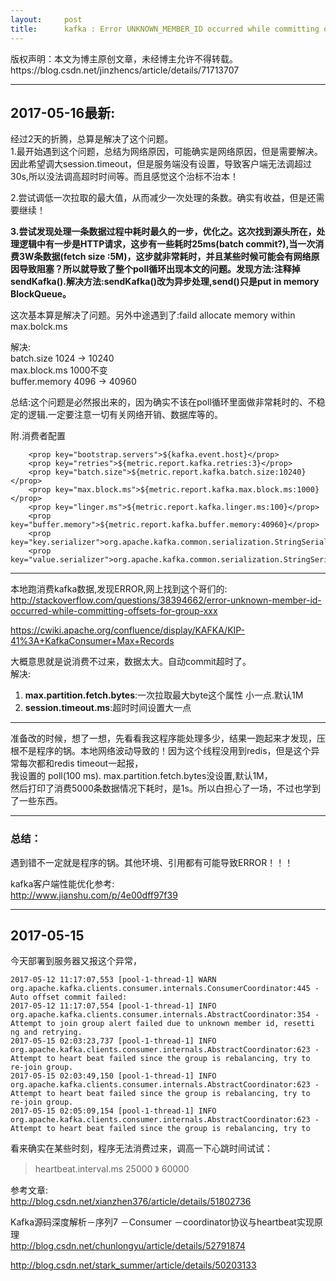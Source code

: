 ```yaml
---
layout:     post
title:      kafka : Error UNKNOWN_MEMBER_ID occurred while committing offsets for group alert
---
```

<div id="article_content" class="article_content clearfix csdn-tracking-statistics" data-pid="blog" data-mod="popu_307" data-dsm="post">
								<div class="article-copyright">
					版权声明：本文为博主原创文章，未经博主允许不得转载。					https://blog.csdn.net/jinzhencs/article/details/71713707				</div>
								            <div id="content_views" class="markdown_views prism-atom-one-dark">
							<!-- flowchart 箭头图标 勿删 -->
							<svg xmlns="http://www.w3.org/2000/svg" style="display: none;"><path stroke-linecap="round" d="M5,0 0,2.5 5,5z" id="raphael-marker-block" style="-webkit-tap-highlight-color: rgba(0, 0, 0, 0);"></path></svg>
							<hr>

<h2 id="2017-05-16最新">2017-05-16最新:</h2>

<p>经过2天的折腾，总算是解决了这个问题。 <br>
1.最开始遇到这个问题，总结为网络原因，可能确实是网络原因，但是需要解决。因此希望调大session.timeout，但是服务端没有设置，导致客户端无法调超过30s,所以没法调高超时时间等。而且感觉这个治标不治本！</p>

<p>2.尝试调低一次拉取的最大值，从而减少一次处理的条数。确实有收益，但是还需要继续！</p>

<p><strong>3.尝试发现处理一条数据过程中耗时最久的一步，优化之。这次找到源头所在，处理逻辑中有一步是HTTP请求，这步有一些耗时25ms(batch commit?),当一次消费3W条数据(fetch size :5M)，这步就非常耗时，并且某些时候可能会有网络原因导致阻塞？所以就导致了整个poll循环出现本文的问题。发现方法:注释掉sendKafka().解决方法:sendKafka()改为异步处理,send()只是put in memory BlockQueue。</strong></p>

<p>这次基本算是解决了问题。另外中途遇到了:faild allocate memory within max.bolck.ms</p>

<p>解决: <br>
batch.size 1024 -&gt; 10240 <br>
max.block.ms 1000不变 <br>
buffer.memory 4096 -&gt; 40960</p>

<p>总结:这个问题是必然报出来的，因为确实不该在poll循环里面做非常耗时的、不稳定的逻辑.一定要注意一切有关网络开销、数据库等的。</p>

<p>附.消费者配置</p>

<pre class="prettyprint"><code class=" hljs avrasm">    &lt;prop key=<span class="hljs-string">"bootstrap.servers"</span>&gt;${kafka<span class="hljs-preprocessor">.event</span><span class="hljs-preprocessor">.host</span>}&lt;/prop&gt;
    &lt;prop key=<span class="hljs-string">"retries"</span>&gt;${metric<span class="hljs-preprocessor">.report</span><span class="hljs-preprocessor">.kafka</span><span class="hljs-preprocessor">.retries</span>:<span class="hljs-number">3</span>}&lt;/prop&gt;
    &lt;prop key=<span class="hljs-string">"batch.size"</span>&gt;${metric<span class="hljs-preprocessor">.report</span><span class="hljs-preprocessor">.kafka</span><span class="hljs-preprocessor">.batch</span><span class="hljs-preprocessor">.size</span>:<span class="hljs-number">10240</span>}&lt;/prop&gt;
    &lt;prop key=<span class="hljs-string">"max.block.ms"</span>&gt;${metric<span class="hljs-preprocessor">.report</span><span class="hljs-preprocessor">.kafka</span><span class="hljs-preprocessor">.max</span><span class="hljs-preprocessor">.block</span><span class="hljs-preprocessor">.ms</span>:<span class="hljs-number">1000</span>}&lt;/prop&gt;
    &lt;prop key=<span class="hljs-string">"linger.ms"</span>&gt;${metric<span class="hljs-preprocessor">.report</span><span class="hljs-preprocessor">.kafka</span><span class="hljs-preprocessor">.linger</span><span class="hljs-preprocessor">.ms</span>:<span class="hljs-number">100</span>}&lt;/prop&gt;
    &lt;prop key=<span class="hljs-string">"buffer.memory"</span>&gt;${metric<span class="hljs-preprocessor">.report</span><span class="hljs-preprocessor">.kafka</span><span class="hljs-preprocessor">.buffer</span><span class="hljs-preprocessor">.memory</span>:<span class="hljs-number">40960</span>}&lt;/prop&gt;
    &lt;prop key=<span class="hljs-string">"key.serializer"</span>&gt;org<span class="hljs-preprocessor">.apache</span><span class="hljs-preprocessor">.kafka</span><span class="hljs-preprocessor">.common</span><span class="hljs-preprocessor">.serialization</span><span class="hljs-preprocessor">.StringSerializer</span>&lt;/prop&gt;
    &lt;prop key=<span class="hljs-string">"value.serializer"</span>&gt;org<span class="hljs-preprocessor">.apache</span><span class="hljs-preprocessor">.kafka</span><span class="hljs-preprocessor">.common</span><span class="hljs-preprocessor">.serialization</span><span class="hljs-preprocessor">.StringSerializer</span>&lt;/prop&gt;</code></pre>

<hr>

<p>本地跑消费kafka数据,发现ERROR,网上找到这个哥们的: <br>
<a href="http://stackoverflow.com/questions/38394662/error-unknown-member-id-occurred-while-committing-offsets-for-group-xxx" rel="nofollow" target="_blank">http://stackoverflow.com/questions/38394662/error-unknown-member-id-occurred-while-committing-offsets-for-group-xxx</a></p>

<p><a href="https://cwiki.apache.org/confluence/display/KAFKA/KIP-41%3A+KafkaConsumer+Max+Records" rel="nofollow" target="_blank">https://cwiki.apache.org/confluence/display/KAFKA/KIP-41%3A+KafkaConsumer+Max+Records</a></p>

<p>大概意思就是说消费不过来，数据太大。自动commit超时了。 <br>
解决:</p>

<ol>
<li><strong>max.partition.fetch.bytes</strong>:一次拉取最大byte这个属性 小一点.默认1M</li>
<li><strong>session.timeout.ms</strong>:超时时间设置大一点</li>
</ol>

<hr>

<p>准备改的时候，想了一想，先看看我这程序能处理多少，结果一跑起来才发现，压根不是程序的锅。本地网络波动导致的！因为这个线程没用到redis，但是这个异常每次都和redis timeout一起报， <br>
我设置的 poll(100 ms). max.partition.fetch.bytes没设置,默认1M， <br>
然后打印了消费5000条数据情况下耗时，是1s。所以白担心了一场，不过也学到了一些东西。</p>

<hr>



<h3 id="总结">总结：</h3>

<p>遇到错不一定就是程序的锅。其他环境、引用都有可能导致ERROR！！！</p>

<p>kafka客户端性能优化参考: <br>
<a href="http://www.jianshu.com/p/4e00dff97f39" rel="nofollow" target="_blank">http://www.jianshu.com/p/4e00dff97f39</a></p>

<hr>



<h2 id="2017-05-15">2017-05-15</h2>

<p>今天部署到服务器又报这个异常，</p>



<pre class="prettyprint"><code class=" hljs avrasm"><span class="hljs-number">2017</span>-<span class="hljs-number">05</span>-<span class="hljs-number">12</span> <span class="hljs-number">11</span>:<span class="hljs-number">17</span>:<span class="hljs-number">07</span>,<span class="hljs-number">553</span> [pool-<span class="hljs-number">1</span>-thread-<span class="hljs-number">1</span>] WARN org<span class="hljs-preprocessor">.apache</span><span class="hljs-preprocessor">.kafka</span><span class="hljs-preprocessor">.clients</span><span class="hljs-preprocessor">.consumer</span><span class="hljs-preprocessor">.internals</span><span class="hljs-preprocessor">.ConsumerCoordinator</span>:<span class="hljs-number">445</span> - Auto offset commit failed:                                          
<span class="hljs-number">2017</span>-<span class="hljs-number">05</span>-<span class="hljs-number">12</span> <span class="hljs-number">11</span>:<span class="hljs-number">17</span>:<span class="hljs-number">07</span>,<span class="hljs-number">554</span> [pool-<span class="hljs-number">1</span>-thread-<span class="hljs-number">1</span>] INFO org<span class="hljs-preprocessor">.apache</span><span class="hljs-preprocessor">.kafka</span><span class="hljs-preprocessor">.clients</span><span class="hljs-preprocessor">.consumer</span><span class="hljs-preprocessor">.internals</span><span class="hljs-preprocessor">.AbstractCoordinator</span>:<span class="hljs-number">354</span> - Attempt to join group alert failed due to unknown member id, resetti
ng <span class="hljs-keyword">and</span> retrying.                                                                                                                                                                         
<span class="hljs-number">2017</span>-<span class="hljs-number">05</span>-<span class="hljs-number">15</span> <span class="hljs-number">02</span>:<span class="hljs-number">03</span>:<span class="hljs-number">23</span>,<span class="hljs-number">737</span> [pool-<span class="hljs-number">1</span>-thread-<span class="hljs-number">1</span>] INFO org<span class="hljs-preprocessor">.apache</span><span class="hljs-preprocessor">.kafka</span><span class="hljs-preprocessor">.clients</span><span class="hljs-preprocessor">.consumer</span><span class="hljs-preprocessor">.internals</span><span class="hljs-preprocessor">.AbstractCoordinator</span>:<span class="hljs-number">623</span> - Attempt to heart beat failed since the group is rebalancing, try to 
re-join group.                                                                                                                                                                           
<span class="hljs-number">2017</span>-<span class="hljs-number">05</span>-<span class="hljs-number">15</span> <span class="hljs-number">02</span>:<span class="hljs-number">03</span>:<span class="hljs-number">49</span>,<span class="hljs-number">150</span> [pool-<span class="hljs-number">1</span>-thread-<span class="hljs-number">1</span>] INFO org<span class="hljs-preprocessor">.apache</span><span class="hljs-preprocessor">.kafka</span><span class="hljs-preprocessor">.clients</span><span class="hljs-preprocessor">.consumer</span><span class="hljs-preprocessor">.internals</span><span class="hljs-preprocessor">.AbstractCoordinator</span>:<span class="hljs-number">623</span> - Attempt to heart beat failed since the group is rebalancing, try to 
re-join group.                                                                                                                                                                           
<span class="hljs-number">2017</span>-<span class="hljs-number">05</span>-<span class="hljs-number">15</span> <span class="hljs-number">02</span>:<span class="hljs-number">05</span>:<span class="hljs-number">09</span>,<span class="hljs-number">154</span> [pool-<span class="hljs-number">1</span>-thread-<span class="hljs-number">1</span>] INFO org<span class="hljs-preprocessor">.apache</span><span class="hljs-preprocessor">.kafka</span><span class="hljs-preprocessor">.clients</span><span class="hljs-preprocessor">.consumer</span><span class="hljs-preprocessor">.internals</span><span class="hljs-preprocessor">.AbstractCoordinator</span>:<span class="hljs-number">623</span> - Attempt to heart beat failed since the group is rebalancing, try to </code></pre>

<p>看来确实在某些时刻，程序无法消费过来，调高一下心跳时间试试：</p>

<blockquote>
  <p>heartbeat.interval.ms 25000  》 60000</p>
</blockquote>

<p>参考文章: <br>
<a href="http://blog.csdn.net/xianzhen376/article/details/51802736" rel="nofollow" target="_blank">http://blog.csdn.net/xianzhen376/article/details/51802736</a></p>

<p>Kafka源码深度解析－序列7 －Consumer －coordinator协议与heartbeat实现原理 <br>
<a href="http://blog.csdn.net/chunlongyu/article/details/52791874" rel="nofollow" target="_blank">http://blog.csdn.net/chunlongyu/article/details/52791874</a></p>

<p><a href="http://blog.csdn.net/stark_summer/article/details/50203133" rel="nofollow" target="_blank">http://blog.csdn.net/stark_summer/article/details/50203133</a></p>            </div>
						<link href="https://csdnimg.cn/release/phoenix/mdeditor/markdown_views-9e5741c4b9.css" rel="stylesheet">
                </div>